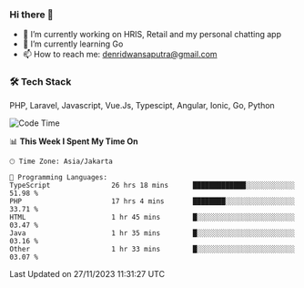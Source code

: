 ### Hi there 👋

- 🔭 I’m currently working on HRIS, Retail and my personal chatting app
- 🌱 I’m currently learning Go
- 📫 How to reach me: denridwansaputra@gmail.com


### 🛠 Tech Stack
PHP, Laravel, Javascript, Vue.Js, Typescipt, Angular, Ionic, Go, Python


<!--START_SECTION:waka-->
![Code Time](http://img.shields.io/badge/Code%20Time-3%2C907%20hrs%2020%20mins-blue)

📊 **This Week I Spent My Time On** 

```text
🕑︎ Time Zone: Asia/Jakarta

💬 Programming Languages: 
TypeScript               26 hrs 18 mins      █████████████░░░░░░░░░░░░   51.98 % 
PHP                      17 hrs 4 mins       ████████░░░░░░░░░░░░░░░░░   33.71 % 
HTML                     1 hr 45 mins        █░░░░░░░░░░░░░░░░░░░░░░░░   03.47 % 
Java                     1 hr 35 mins        █░░░░░░░░░░░░░░░░░░░░░░░░   03.16 % 
Other                    1 hr 33 mins        █░░░░░░░░░░░░░░░░░░░░░░░░   03.07 % 
```


 Last Updated on 27/11/2023 11:31:27 UTC
<!--END_SECTION:waka-->
